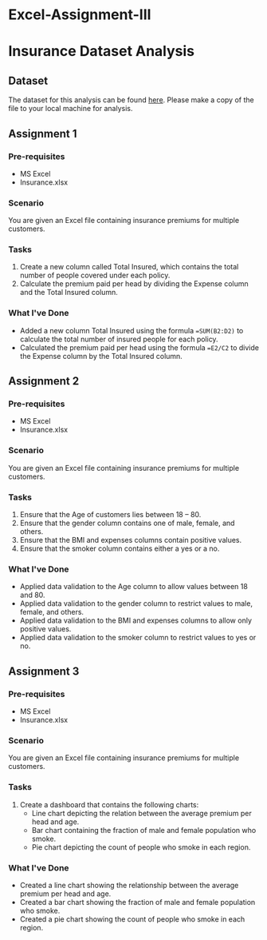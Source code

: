 # Excel-Assignment-III
# Insurance Dataset Analysis

## Dataset
The dataset for this analysis can be found [here](https://docs.google.com/spreadsheets/d/1YwWga2LF099MVEGzbM8d2QjP90DD-CuqH2Hlw8GpRcQ/edit#gid=0). Please make a copy of the file to your local machine for analysis.

## Assignment 1

### Pre-requisites
- MS Excel
- Insurance.xlsx

### Scenario
You are given an Excel file containing insurance premiums for multiple customers.

### Tasks
1. Create a new column called Total Insured, which contains the total number of people covered under each policy. 
2. Calculate the premium paid per head by dividing the Expense column and the Total Insured column.

### What I've Done
- Added a new column Total Insured using the formula `=SUM(B2:D2)` to calculate the total number of insured people for each policy.
- Calculated the premium paid per head using the formula `=E2/C2` to divide the Expense column by the Total Insured column.

## Assignment 2

### Pre-requisites
- MS Excel
- Insurance.xlsx

### Scenario
You are given an Excel file containing insurance premiums for multiple customers.

### Tasks
1. Ensure that the Age of customers lies between 18 – 80.
2. Ensure that the gender column contains one of male, female, and others.
3. Ensure that the BMI and expenses columns contain positive values.
4. Ensure that the smoker column contains either a yes or a no.

### What I've Done
- Applied data validation to the Age column to allow values between 18 and 80.
- Applied data validation to the gender column to restrict values to male, female, and others.
- Applied data validation to the BMI and expenses columns to allow only positive values.
- Applied data validation to the smoker column to restrict values to yes or no.

## Assignment 3

### Pre-requisites
- MS Excel
- Insurance.xlsx

### Scenario
You are given an Excel file containing insurance premiums for multiple customers.

### Tasks
1. Create a dashboard that contains the following charts:
   - Line chart depicting the relation between the average premium per head and age.
   - Bar chart containing the fraction of male and female population who smoke.
   - Pie chart depicting the count of people who smoke in each region.

### What I've Done
- Created a line chart showing the relationship between the average premium per head and age.
- Created a bar chart showing the fraction of male and female population who smoke.
- Created a pie chart showing the count of people who smoke in each region.

